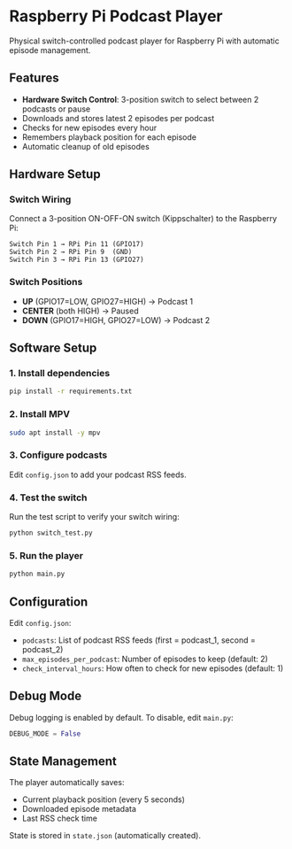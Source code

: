 # Raspberry Pi Podcast Player

Physical switch-controlled podcast player for Raspberry Pi with automatic episode management.

## Features
- **Hardware Switch Control**: 3-position switch to select between 2 podcasts or pause
- Downloads and stores latest 2 episodes per podcast
- Checks for new episodes every hour
- Remembers playback position for each episode
- Automatic cleanup of old episodes

## Hardware Setup

### Switch Wiring
Connect a 3-position ON-OFF-ON switch (Kippschalter) to the Raspberry Pi:

```
Switch Pin 1 → RPi Pin 11 (GPIO17)
Switch Pin 2 → RPi Pin 9  (GND)
Switch Pin 3 → RPi Pin 13 (GPIO27)
```

### Switch Positions
- **UP** (GPIO17=LOW, GPIO27=HIGH) → Podcast 1
- **CENTER** (both HIGH) → Paused
- **DOWN** (GPIO17=HIGH, GPIO27=LOW) → Podcast 2

## Software Setup

### 1. Install dependencies
```bash
pip install -r requirements.txt
```

### 2. Install MPV
```bash
sudo apt install -y mpv
```

### 3. Configure podcasts
Edit `config.json` to add your podcast RSS feeds.

### 4. Test the switch
Run the test script to verify your switch wiring:
```bash
python switch_test.py
```

### 5. Run the player
```bash
python main.py
```

## Configuration

Edit `config.json`:
- `podcasts`: List of podcast RSS feeds (first = podcast_1, second = podcast_2)
- `max_episodes_per_podcast`: Number of episodes to keep (default: 2)
- `check_interval_hours`: How often to check for new episodes (default: 1)

## Debug Mode

Debug logging is enabled by default. To disable, edit `main.py`:
```python
DEBUG_MODE = False
```

## State Management

The player automatically saves:
- Current playback position (every 5 seconds)
- Downloaded episode metadata
- Last RSS check time

State is stored in `state.json` (automatically created).
